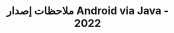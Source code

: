 ﻿---
title: ملاحظات إصدار Android via Java - 2022
type: docs
weight: 8
url: /ar/java/android-via-java-release-notes-2022/
---
